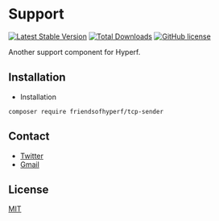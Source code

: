 # Support

[![Latest Stable Version](https://poser.pugx.org/friendsofhyperf/tcp-sender/version.png)](https://packagist.org/packages/friendsofhyperf/tcp-sender)
[![Total Downloads](https://poser.pugx.org/friendsofhyperf/tcp-sender/d/total.png)](https://packagist.org/packages/friendsofhyperf/tcp-sender)
[![GitHub license](https://img.shields.io/github/license/friendsofhyperf/tcp-sender)](https://github.com/friendsofhyperf/tcp-sender)

Another support component for Hyperf.

## Installation

- Installation

```shell
composer require friendsofhyperf/tcp-sender
```

## Contact

- [Twitter](https://twitter.com/huangdijia)
- [Gmail](mailto:huangdijia@gmail.com)

## License

[MIT](LICENSE)
